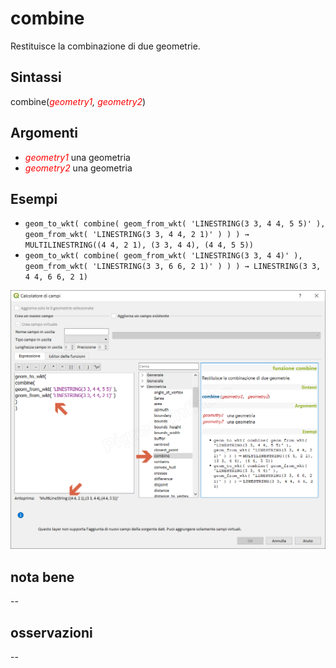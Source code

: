 # combine

Restituisce la combinazione di due geometrie.

## Sintassi

combine(_<span style="color:red;">geometry1</span>, <span style="color:red;">geometry2</span>_)

## Argomenti

* _<span style="color:red;">geometry1</span>_ una geometria
* _<span style="color:red;">geometry2</span>_ una geometria


## Esempi


* `geom_to_wkt( combine( geom_from_wkt( 'LINESTRING(3 3, 4 4, 5 5)' ), geom_from_wkt( 'LINESTRING(3 3, 4 4, 2 1)' ) ) ) → MULTILINESTRING((4 4, 2 1), (3 3, 4 4), (4 4, 5 5))`
* `geom_to_wkt( combine( geom_from_wkt( 'LINESTRING(3 3, 4 4)' ), geom_from_wkt( 'LINESTRING(3 3, 6 6, 2 1)' ) ) ) → LINESTRING(3 3, 4 4, 6 6, 2 1)`

![](../../img/geometria/combine/combine1.png)

## nota bene

--

## osservazioni

--
